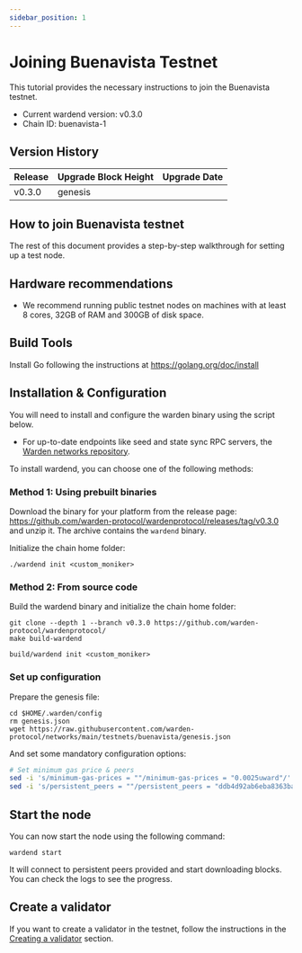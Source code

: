 ```yaml
---
sidebar_position: 1
---
```


# Joining Buenavista Testnet

This tutorial provides the necessary instructions to join the Buenavista testnet.

-   Current wardend version: v0.3.0
-   Chain ID: buenavista-1

## Version History
|Release | Upgrade Block Height  | Upgrade Date |
|--|--|--|
| v0.3.0  | genesis |  |

## How to join Buenavista testnet

The rest of this document provides a step-by-step walkthrough for setting up a test node.

## Hardware recommendations

-  We recommend running public testnet nodes on machines with at least 8 cores, 32GB of RAM and 300GB of disk space.

## Build Tools

Install Go following the instructions at https://golang.org/doc/install


## Installation & Configuration

You will need to install and configure the warden binary using the script below.
 
- For up-to-date endpoints like seed and state sync RPC servers, the [Warden networks repository](https://github.com/warden-protocol/networks/tree/main/testnets/buenavista).

To install wardend, you can choose one of the following methods:

### Method 1: Using prebuilt binaries

Download the binary for your platform from the release page:
https://github.com/warden-protocol/wardenprotocol/releases/tag/v0.3.0 and unzip
it. The archive contains the `wardend` binary.

Initialize the chain home folder:

```
./wardend init <custom_moniker>
```


### Method 2: From source code

Build the wardend binary and initialize the chain home folder:

```
git clone --depth 1 --branch v0.3.0 https://github.com/warden-protocol/wardenprotocol/
make build-wardend

build/wardend init <custom_moniker>
```

### Set up configuration

Prepare the genesis file:

```
cd $HOME/.warden/config
rm genesis.json
wget https://raw.githubusercontent.com/warden-protocol/networks/main/testnets/buenavista/genesis.json
```

And set some mandatory configuration options:

```bash
# Set minimum gas price & peers
sed -i 's/minimum-gas-prices = ""/minimum-gas-prices = "0.0025uward"/' app.toml
sed -i 's/persistent_peers = ""/persistent_peers = "ddb4d92ab6eba8363bab2f3a0d7fa7a970ae437f@sentry-1.buenavista.wardenprotocol.org:26656,c717995fd56dcf0056ed835e489788af4ffd8fe8@sentry-2.buenavista.wardenprotocol.org:26656,e1c61de5d437f35a715ac94b88ec62c482edc166@sentry-3.buenavista.wardenprotocol.org:26656"/' config.toml
```

<!--- To be confirmed
## (Recommended) Setup state sync

This step is optional.

To speed up the initial sync, you can use the state sync feature. This will
allow you to download the state at a specific height from a trusted node and
then only download the blocks after that from the network.

You will need:
- a list of trusted RPC endpoints
- a trusted block height and its corresponding block hash

A list of RPC endpoints can be found in the [Warden networks
repository](https://github.com/warden-protocol/networks/blob/main/testnets/buenavista/rpc-nodes.txt).
For the rest of the instructions we'll use
`https://rpc.buenavista.wardenprotocol.org`.

From this RPC endpoint, you can get the trusted block height and hash using the
following command:

```bash
export SNAP_RPC_SERVERS="https://rpc.buenavista.wardenprotocol.org:443,https://rpc.buenavista.wardenprotocol.org:443"
export LATEST_HEIGHT=$(curl -s "https://rpc.buenavista.wardenprotocol.org/block" | jq -r .result.block.header.height)
export BLOCK_HEIGHT=$((LATEST_HEIGHT - 2000))
export TRUST_HASH=$(curl -s "https://rpc.buenavista.wardenprotocol.org/block?height=$BLOCK_HEIGHT" | jq -r .result.block_id.hash)
```

Check that all variables have been set correctly:

```bash
echo $LATEST_HEIGHT $BLOCK_HEIGHT $TRUST_HASH

# output should be similar to:
# 70694 68694 6AF4938885598EA10C0BD493D267EF363B067101B6F81D1210B27EBE0B32FA2A
```

Now you can add the state sync configuration to your `config.toml`:

```bash
sed -i.bak -E "s|^(enable[[:space:]]+=[[:space:]]+).*$|\1true| ; \
s|^(rpc_servers[[:space:]]+=[[:space:]]+).*$|\1\"$SNAP_RPC_SERVERS\"| ; \
s|^(trust_height[[:space:]]+=[[:space:]]+).*$|\1$BLOCK_HEIGHT| ; \
s|^(trust_hash[[:space:]]+=[[:space:]]+).*$|\1\"$TRUST_HASH\"|" $HOME/.warden/config/config.toml
```
--->

## Start the node

You can now start the node using the following command:

```
wardend start
```

It will connect to persistent peers provided and start downloading blocks. You can check the logs to see the progress.


## Create a validator

If you want to create a validator in the testnet, follow the instructions in the [Creating a validator](./creating-validator.md) section.
